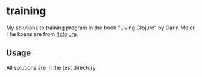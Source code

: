 # training

My solutions to training program in the book "Living Clojure" by Carin Meier.
The koans are from [4clojure](http://www.4clojure.com/).

## Usage

All solutions are in the test directory.

